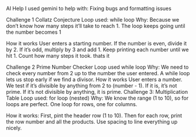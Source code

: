 AI Help
I used gemini to help with:
Fixing bugs and formatting issues


Challenge 1  Collatz Conjecture
Loop used: while loop Why: Because we don’t know how many steps it’ll take to reach 1. The loop keeps going until the number becomes 1

How it works
User enters a starting number.
If the number is even, divide it by 2.
If it’s odd, multiply by 3 and add 1.
Keep printing each number until we hit 1.
Count how many steps it took.
thats it

Challenge 2 Prime Number Checker
Loop used while loop Why: We need to check every number from 2 up to the number the user entered. A while loop lets us stop early if we find a divisor.
How it works 
User enters a number.
We test if it’s divisible by anything from 2 to (number - 1).
If it is, it’s not prime.
If it’s not divisible by anything, it is prime.
Challenge 3: Multiplication Table
Loop used: for loop (nested) Why: We know the range (1 to 10), so for loops are perfect. One loop for rows, one for columns.

How it works:
First, pint the header row (1 to 10).
Then for each row, print the row number and all the products.
Use spacing to line everything up nicely.